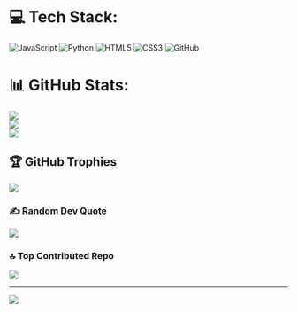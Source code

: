 
# 💻 Tech Stack:
![JavaScript](https://img.shields.io/badge/javascript-%23323330.svg?style=flat&logo=javascript&logoColor=%23F7DF1E) ![Python](https://img.shields.io/badge/python-3670A0?style=flat&logo=python&logoColor=ffdd54) ![HTML5](https://img.shields.io/badge/html5-%23E34F26.svg?style=flat&logo=html5&logoColor=white) ![CSS3](https://img.shields.io/badge/css3-%231572B6.svg?style=flat&logo=css3&logoColor=white) ![GitHub](https://img.shields.io/badge/github-%23121011.svg?style=flat&logo=github&logoColor=white)
# 📊 GitHub Stats:
![](https://github-readme-stats.vercel.app/api?username=TheWarMachine260&theme=github_dark&hide_border=false&include_all_commits=false&count_private=false)<br/>
![](https://github-readme-streak-stats.herokuapp.com/?user=TheWarMachine260&theme=github_dark&hide_border=false)<br/>
![](https://github-readme-stats.vercel.app/api/top-langs/?username=TheWarMachine260&theme=github_dark&hide_border=false&include_all_commits=false&count_private=false&layout=compact)

## 🏆 GitHub Trophies
![](https://github-profile-trophy.vercel.app/?username=TheWarMachine260&theme=github_dark&no-frame=false&no-bg=false&margin-w=4)

### ✍️ Random Dev Quote
![](https://quotes-github-readme.vercel.app/api?type=horizontal&theme=dark)

### 🔝 Top Contributed Repo
![](https://github-contributor-stats.vercel.app/api?username=TheWarMachine260&limit=5&theme=github_dark&combine_all_yearly_contributions=true)

---
[![](https://visitcount.itsvg.in/api?id=TheWarMachine260&icon=5&color=4)](https://visitcount.itsvg.in)

<!-- Proudly created with GPRM ( https://gprm.itsvg.in ) -->
